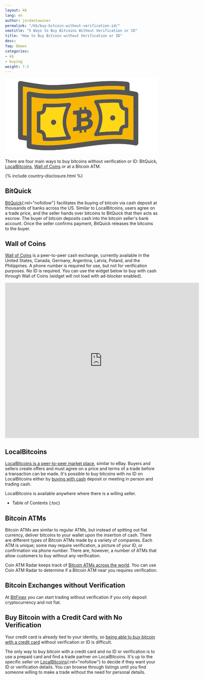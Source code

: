 ```yaml
---
layout: kb
lang: en
author: jordantuwiner
permalink: "/kb/buy-bitcoin-without-verification-id/"
seotitle: "5 Ways to Buy Bitcoins Without Verification or ID"
title: "How to Buy Bitcoin without Verification or ID"
desc:  
faq: bbwov
categories: 
- kb
- buying
weight: 7.5
---
```

<img class="img-responsive halfimg-right" alt="how to buy bitcoins with cash" src="/img/icons/sepa.png">

There are four main ways to buy bitcoins without verification or ID: BitQuick, [LocalBitcoins](/exchanges/localbitcoins/), [Wall of Coins](/exchanges/wall-of-coins/) or at a Bitcoin ATM. 

{% include country-disclosure.html %}

## BitQuick

[BitQuick](http://buybitcoinww.co/buybitquick){:rel="nofollow"} facilitates the buying of bitcoin via cash deposit at thousands of banks across the US. Similar to LocalBitcoins, users agree on a trade price, and the seller hands over bitcoins to BitQuick that then acts as escrow. The buyer of bitcoin deposits cash into the bitcoin seller's bank account. Once the seller confirms payment, BitQuick releases the bitcoins to the buyer. 

## Wall of Coins

[Wall of Coins](/exchanges/wall-of-coins/) is a peer-to-peer cash exchange, currently available in the United States, Canada, Germany, Argentina, Latvia, Poland, and the Philippines. A phone number is required for use, but not for verification purposes. No ID is required. You can use the widget below to buy with cash through Wall of Coins (widget will not load with ad-blocker enabled). 

<iframe frameborder="0"
    id="iframeCanvas"
    name="iframeCanvas"
    width="640"
    webkitallowfullscreen mozallowfullscreen oallowfullscreen
    msallowfullscrean allowfullscreen
    style="height: 512px;"
    src="https://wallofcoins.com/orders/?frame=1">
</iframe>

## LocalBitcoins

[LocalBitcoins is a peer-to-peer market place](/exchanges/localbitcoins/), similar to eBay. Buyers and sellers create offers and must agree on a price and terms of a trade before a transaction can be made. It's possible to buy bitcoins with no ID on LocalBitcoins either by [buying with cash](/en/buy-bitcoins-with-cash/) deposit or meeting in person and trading cash. 

LocalBitcoins is available anywhere where there is a willing seller. 

* Table of Contents
{:toc}

## Bitcoin ATMs

Bitcoin ATMs are similar to regular ATMs, but instead of spitting out fiat currency, deliver bitcoins to your wallet upon the insertion of cash. There are different types of Bitcoin ATMs made by a variety of companies. Each ATM is unique; some may require verification, a picture of your ID, or confirmation via phone number. There are, however, a number of ATMs that allow customers to buy without any verification. 

Coin ATM Radar keeps track of [Bitcoin ATMs across the world](http://coinatmradar.com/). You can use Coin ATM Radar to determine if a Bitcoin ATM near you requires verification. 

## Bitcoin Exchanges without Verification

At [BitFinex](http://buybitcoinww.co/bitfinex_exchange) you can start trading without verification if you only deposit cryptocurrency and not fiat. 

## Buy Bitcoin with a Credit Card with No Verification 

Your credit card is already tied to your identity, so [being able to buy bitcoin with a credit card](/en/buy-bitcoin-credit-debit-card/) without verification or ID is difficult. 

The only way to buy bitcoin with a credit card and no ID or verification is to use a prepaid card and find a trade partner on LocalBitcoins. It's up to the specific seller on [LocalBitcoins](http://buybitcoinww.co/local_bitcoins){:rel="nofollow"} to decide if they want your ID or verification details. You can browse through listings until you find someone willing to make a trade without the need for personal details.  